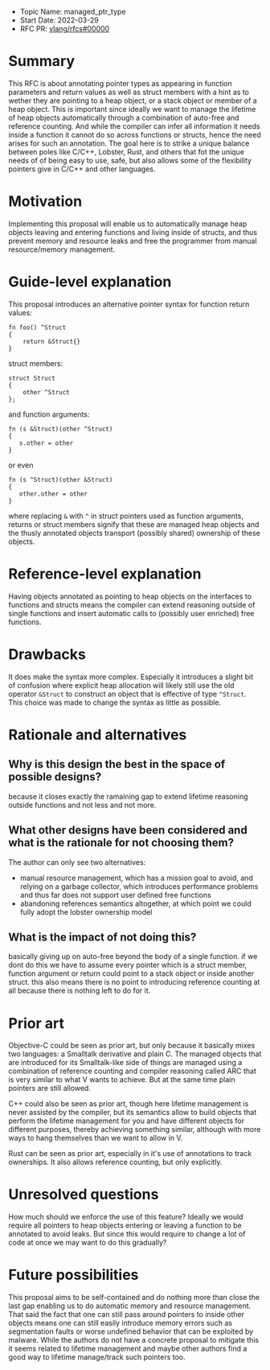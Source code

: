 - Topic Name: managed_ptr_type
- Start Date: 2022-03-29
- RFC PR: [vlang/rfcs#00000](https://github.com/vlang/rfcs/pull/00000)

# Summary

This RFC is about annotating pointer types as appearing in function parameters and return values as well as struct members with a hint as to wether they are pointing to a heap object, or a stack object or member of a heap object. This is important since ideally we want to manage the lifetime of heap objects automatically through a combination of auto-free and reference counting. And while the compiler can infer all information it needs inside a function it cannot do so across functions or structs, hence the need arises for such an annotation.
The goal here is to strike a unique balance between poles like C/C++, Lobster, Rust, and others that fot the unique needs of of being easy to use, safe, but also allows some of the flexibility pointers give in C/C++ and other languages.

# Motivation

Implementing this proposal will enable us to automatically manage heap objects leaving and entering functions and living inside of structs, and thus prevent memory and resource leaks and free the programmer from manual resource/memory management.

# Guide-level explanation

This proposal introduces an alternative pointer syntax for function return values:

```
fn foo() ^Struct
{
    return &Struct{}
}

```

struct members:

```
struct Struct
{
    other ^Struct
};
```

 and function arguments:

 ```
 fn (s &Struct)(other ^Struct)
 {
    s.other = other
 }
 ```

or even

 ```
 fn (s ^Struct)(other &Struct)
 {
    other.other = other
 }
 ```

 where replacing `&` with `^` in struct pointers used as function arguments, returns or struct members signify that these are managed heap objects and the thusly annotated objects transport (possibly shared) ownership of these objects.

# Reference-level explanation

Having objects annotated as pointing to heap objects on the interfaces to functions and structs means the compiler can extend reasoning outside of single functions and insert automatic calls to (possibly user enriched) free functions.

# Drawbacks

It does make the syntax more complex. Especially it introduces a slight bit of confusion where explicit heap allocation will likely still use the old operator `&Struct` to construct an object that is effective of type `^Struct`. This choice was made to change the syntax as little as possible.

# Rationale and alternatives

## Why is this design the best in the space of possible designs?

because it closes exactly the ramaining gap to extend lifetime reasoning outside functions and not less and not more.

## What other designs have been considered and what is the rationale for not choosing them?

The author can only see two alternatives:
- manual resource management, which has a mission goal to avoid, and relying on a garbage collector, which introduces performance problems and thus far does not support user defined free functions
- abandoning references semantics altogether, at which point we could fully adopt the lobster ownership model

## What is the impact of not doing this?

basically giving up on auto-free beyond the body of a single function. if we dont do this we have to assume every pointer which is a struct member, function argument or return could point to a stack object or inside another struct. this also means there is no point to introducing reference counting at all because there is nothing left to do for it.


# Prior art

Objective-C could be seen as prior art, but only because it basically mixes two languages: a Smalltalk derivative and plain C. The managed objects that are introduced for its Smalltalk-like side of things are managed using a combination of reference counting and compiler reasoning called ARC that is very similar to what V wants to achieve. But at the same time plain pointers are still allowed.

C++ could also be seen as prior art, though here lifetime management is never assisted by the compiler, but its semantics allow to build objects that perform the lifetime management for you and have different objects for different purposes, thereby achieving something similar, although with more ways to hang themselves than we want to allow in V.

Rust can be seen as prior art, especially in it's use of annotations to track ownerships. It also allows reference counting, but only explicitly.

# Unresolved questions

How much should we enforce the use of this feature? Ideally we would require all pointers to heap objects entering or leaving a function to be annotated to avoid leaks. But since this would require to change a lot of code at once we may want to do this gradually?

# Future possibilities

This proposal aims to be self-contained and do nothing more than close the last gap enabling us to do automatic memory and resource management. That said the fact that one can still pass around pointers to inside other objects means one can still easily introduce memory errors such as segmentation faults or worse undefined behavior that can be exploited by malware. While the authors do not have a concrete proposal to mitigate this it seems related to lifetime management and maybe other authors find a good way to lifetime manage/track such pointers too.